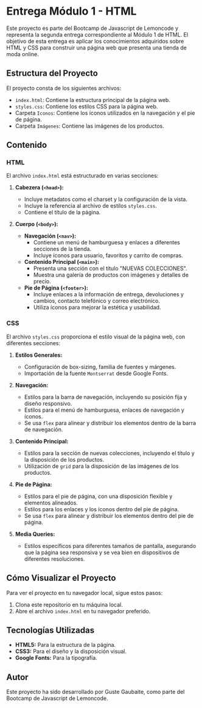 # Entrega Módulo 1 - HTML

Este proyecto es parte del Bootcamp de Javascript de Lemoncode y representa la segunda entrega correspondiente al Módulo 1 de HTML. El objetivo de esta entrega es aplicar los conocimientos adquiridos sobre HTML y CSS para construir una página web que presenta una tienda de moda online.

## Estructura del Proyecto

El proyecto consta de los siguientes archivos:

- `index.html`: Contiene la estructura principal de la página web.
- `styles.css`: Contiene los estilos CSS para la página web.
- Carpeta `Iconos`: Contiene los íconos utilizados en la navegación y el pie de página.
- Carpeta `Imágenes`: Contiene las imágenes de los productos.

## Contenido

### HTML

El archivo `index.html` está estructurado en varias secciones:

1. **Cabezera (`<head>`):**
    - Incluye metadatos como el charset y la configuración de la vista.
    - Incluye la referencia al archivo de estilos `styles.css`.
    - Contiene el título de la página.

2. **Cuerpo (`<body>`):**
    - **Navegación (`<nav>`):**
        - Contiene un menú de hamburguesa y enlaces a diferentes secciones de la tienda.
        - Incluye íconos para usuario, favoritos y carrito de compras.
    - **Contenido Principal (`<main>`):**
        - Presenta una sección con el título "NUEVAS COLECCIONES".
        - Muestra una galería de productos con imágenes y detalles de precio.
    - **Pie de Página (`<footer>`):**
        - Incluye enlaces a la información de entrega, devoluciones y cambios, contacto telefónico y correo electrónico.
        - Utiliza íconos para mejorar la estética y usabilidad.

### CSS

El archivo `styles.css` proporciona el estilo visual de la página web, con diferentes secciones:

1. **Estilos Generales:**
    - Configuración de box-sizing, familia de fuentes y márgenes.
    - Importación de la fuente `Montserrat` desde Google Fonts.

2. **Navegación:**
    - Estilos para la barra de navegación, incluyendo su posición fija y diseño responsivo.
    - Estilos para el menú de hamburguesa, enlaces de navegación y íconos.
    - Se usa `flex` para alinear y distribuir los elementos dentro de la barra de navegación.

3. **Contenido Principal:**
    - Estilos para la sección de nuevas colecciones, incluyendo el título y la disposición de los productos.
    - Utilización de `grid` para la disposición de las imágenes de los productos.

4. **Pie de Página:**
    - Estilos para el pie de página, con una disposición flexible y elementos alineados.
    - Estilos para los enlaces y los íconos dentro del pie de página.
    - Se usa `flex` para alinear y distribuir los elementos dentro del pie de página.

5. **Media Queries:**
    - Estilos específicos para diferentes tamaños de pantalla, asegurando que la página sea responsiva y se vea bien en dispositivos de diferentes resoluciones.

## Cómo Visualizar el Proyecto

Para ver el proyecto en tu navegador local, sigue estos pasos:

1. Clona este repositorio en tu máquina local.
2. Abre el archivo `index.html` en tu navegador preferido.

## Tecnologías Utilizadas

- **HTML5:** Para la estructura de la página.
- **CSS3:** Para el diseño y la disposición visual.
- **Google Fonts:** Para la tipografía.

## Autor

Este proyecto ha sido desarrollado por Guste Gaubaite, como parte del Bootcamp de Javascript de Lemoncode.

